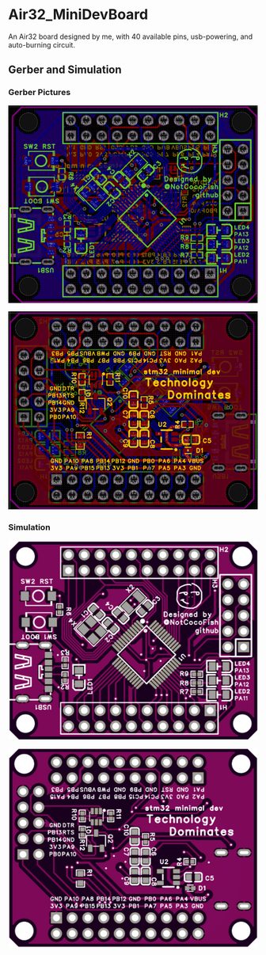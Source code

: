 # Air32_MiniDevBoard
An Air32 board designed by me, with 40 available pins, usb-powering, and auto-burning circuit.

## Gerber and Simulation

### Gerber Pictures

![gerber_front](./src/front1.jpg)

![gerber_back](./src/back1.jpg)

### Simulation

![simulation_front](./src/front2.jpg)

![simulation_back](./src/back2.jpg)




